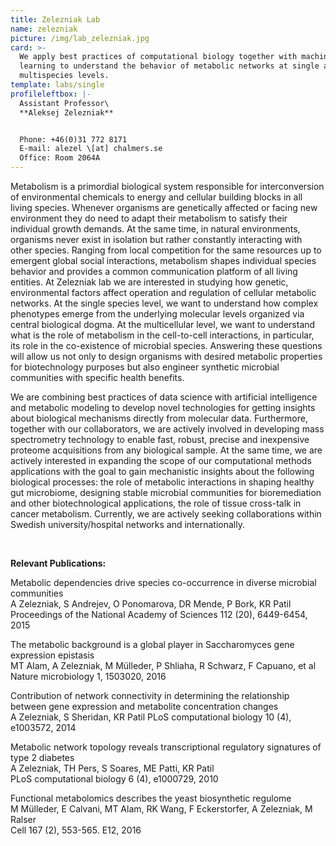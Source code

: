 ```yaml
---
title: Zelezniak Lab
name: zelezniak
picture: /img/lab_zelezniak.jpg
card: >-
  We apply best practices of computational biology together with machine
  learning to understand the behavior of metabolic networks at single and
  multispecies levels.
template: labs/single
profileleftbox: |-
  Assistant Professor\
  **Aleksej Zelezniak**


  Phone: +46(0)31 772 8171  
  E-mail: alezel \[at] chalmers.se  
  Office: Room 2064A
---
```

Metabolism is a primordial biological system responsible for interconversion of environmental chemicals to energy and cellular building blocks in all living species. Whenever organisms are genetically affected or facing new environment they do need to adapt their metabolism to satisfy their individual growth demands. At the same time, in natural environments, organisms never exist in isolation but rather constantly interacting with other species. Ranging from local competition for the same resources up to emergent global social interactions, metabolism shapes individual species behavior and provides a common communication platform of all living entities. At Zelezniak lab we are interested in studying how genetic, environmental factors affect operation and regulation of cellular metabolic networks. At the single species level, we want to understand how complex phenotypes emerge from the underlying molecular levels organized via central biological dogma. At the multicellular level, we want to understand what is the role of metabolism in the cell-to-cell interactions, in particular, its role in the co-existence of microbial species. Answering these questions will allow us not only to design organisms with desired metabolic properties for biotechnology purposes but also engineer synthetic microbial communities with specific health benefits.

We are combining best practices of data science with artificial intelligence and metabolic modeling to develop novel technologies for getting insights about biological mechanisms directly from molecular data. Furthermore, together with our collaborators, we are actively involved in developing mass spectrometry technology to enable fast, robust, precise and inexpensive proteome acquisitions from any biological sample. At the same time, we are actively interested in expanding the scope of our computational methods applications with the goal to gain mechanistic insights about the following biological processes: the role of metabolic interactions in shaping healthy gut microbiome, designing stable microbial communities for bioremediation and other biotechnological applications, the role of tissue cross-talk in cancer metabolism. Currently, we are actively seeking collaborations within Swedish university/hospital networks and internationally.

<br>

**Relevant Publications:**



Metabolic dependencies drive species co-occurrence in diverse microbial communities  
A Zelezniak, S Andrejev, O Ponomarova, DR Mende, P Bork, KR Patil  
Proceedings of the National Academy of Sciences 112 (20), 6449-6454, 2015
<br>


The metabolic background is a global player in Saccharomyces gene expression epistasis  
MT Alam, A Zelezniak, M Mülleder, P Shliaha, R Schwarz, F Capuano, et al  
Nature microbiology 1, 1503020, 2016





Contribution of network connectivity in determining the relationship between gene expression and metabolite concentration changes  
A Zelezniak, S Sheridan, KR Patil PLoS computational biology 10 (4), e1003572, 2014





Metabolic network topology reveals transcriptional regulatory signatures of type 2 diabetes  
A Zelezniak, TH Pers, S Soares, ME Patti, KR Patil  
PLoS computational biology 6 (4), e1000729, 2010





Functional metabolomics describes the yeast biosynthetic regulome   
M Mülleder, E Calvani, MT Alam, RK Wang, F Eckerstorfer, A Zelezniak, M Ralser  
Cell 167 (2), 553-565. E12, 2016
